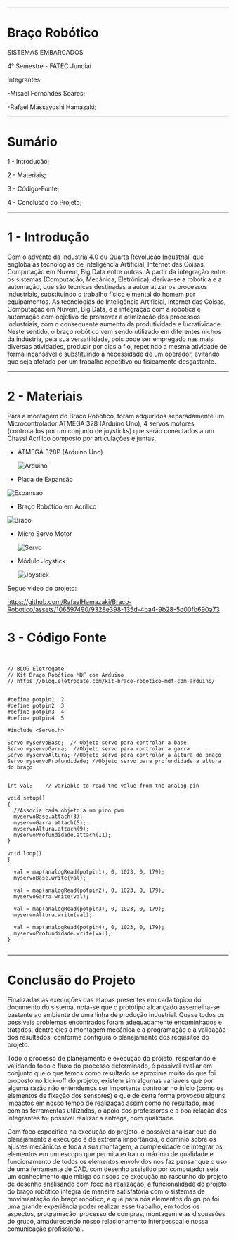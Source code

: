 ----

# Braço Robótico


SISTEMAS EMBARCADOS

4° Semestre - FATEC Jundiaí

Integrantes:


-Misael Fernandes Soares;


-Rafael Massayoshi Hamazaki;


----

# Sumário

1 - Introdução;

2 - Materiais;

3 - Código-Fonte;

4 - Conclusão do Projeto;




----


# 1 - Introdução


Com o advento da Industria 4.0 ou Quarta Revolução Industrial, que engloba as tecnologias de Inteligência Artificial, Internet das Coisas, Computação em Nuvem, Big Data entre outras. A partir da integração entre os sistemas (Computação, Mecânica, Eletrônica), deriva-se a robótica e a automação, que são técnicas destinadas a automatizar os processos industriais, substituindo o trabalho físico e mental do homem por equipamentos.
As tecnologias de Inteligência Artificial, Internet das Coisas, Computação em Nuvem, Big Data, e a integração com a robótica e automação com objetivo de promover a otimização dos processos industriais, com o consequente aumento da produtividade e lucratividade.
Neste sentido, o braço robótico vem sendo utilizado em diferentes nichos da indústria, pela sua versatilidade, pois pode ser empregado nas mais diversas atividades, produzir por dias a fio, repetindo a mesma atividade de forma incansável e substituindo a necessidade de um operador, evitando que seja afetado por um trabalho repetitivo ou fisicamente desgastante.


----

# 2 - Materiais


Para a montagem do Braço Robótico, foram adquiridos separadamente um Microcontrolador ATMEGA 328 (Arduino Uno), 4 servos motores (controlados por um conjunto de joysticks) que serão conectados a um Chassi Acrílico composto por articulações e juntas.

+ ATMEGA 328P (Arduino Uno)

  ![Arduino](https://github.com/RafaelHamazaki/Braco-Robotico/assets/106597490/3bb7b7a5-014b-4812-89ea-e05c1ad8e5fa)

+ Placa de Expansão

![Expansao](https://github.com/RafaelHamazaki/Braco-Robotico/assets/106597490/1cedfb5a-f993-48ee-ae46-578f30647a39)

+ Braço Robótico em Acrílico

![Braco](https://github.com/RafaelHamazaki/Braco-Robotico/assets/106597490/e2f94ec3-2537-4035-b3c3-410825baaa90)


+ Micro Servo Motor

  ![Servo](https://github.com/RafaelHamazaki/Braco-Robotico/assets/106597490/0b00882a-036b-47f5-8c51-687d838b780c)


+ Módulo Joystick

  ![Joystick](https://github.com/RafaelHamazaki/Braco-Robotico/assets/106597490/7a0cf3cb-a50a-4358-a87b-44515d2c282f)
  


Segue video do projeto:

https://github.com/RafaelHamazaki/Braco-Robotico/assets/106597490/9328e398-135d-4ba4-9b28-5d00fb690a73

  
# 3 - Código Fonte

```


// BLOG Eletrogate
// Kit Braço Robótico MDF com Arduino
// https://blog.eletrogate.com/kit-braco-robotico-mdf-com-arduino/
 
 
#define potpin1  2
#define potpin2  3
#define potpin3  4
#define potpin4  5
 
#include <Servo.h>
 
Servo myservoBase;  // Objeto servo para controlar a base
Servo myservoGarra;  //Objeto servo para controlar a garra
Servo myservoAltura; //Objeto servo para controlar a altura do braço
Servo myservoProfundidade; //Objeto servo para profundidade a altura do braço
 
 
int val;    // variable to read the value from the analog pin
 
void setup()
{
  //Associa cada objeto a um pino pwm
  myservoBase.attach(3);
  myservoGarra.attach(5);
  myservoAltura.attach(9);
  myservoProfundidade.attach(11);
}
 
void loop()
{
 
  val = map(analogRead(potpin1), 0, 1023, 0, 179);
  myservoBase.write(val);
 
  val = map(analogRead(potpin2), 0, 1023, 0, 179);
  myservoGarra.write(val);
 
  val = map(analogRead(potpin3), 0, 1023, 0, 179);
  myservoAltura.write(val);
 
  val = map(analogRead(potpin4), 0, 1023, 0, 179);
  myservoProfundidade.write(val);
}


```


----


# Conclusão do Projeto

Finalizadas as execuções das etapas presentes em cada tópico do documento do sistema, nota-se que o protótipo alcançado assemelha-se bastante ao ambiente de uma linha de produção industrial. Quase todos os possíveis problemas encontrados foram adequadamente encaminhados e tratados, dentre eles a montagem mecânica e a programação e a validação dos resultados, conforme configura o planejamento dos requisitos do projeto.


Todo o processo de planejamento e execução do projeto, respeitando e validando todo o fluxo do processo determinado, é possível avaliar em conjunto que o que temos como resultado se aproxima muito do que foi proposto no kick-off do projeto, existem sim algumas variáveis que por alguma razão não entendemos ser importante controlar no início (como os elementos de fixação dos sensores) e que de certa forma provocou alguns impactos em nosso tempo de realização assim como no resultado, mas com as ferramentas utilizadas, o apoio dos professores e a boa relação dos integrantes foi possível realizar a entrega, com qualidade.


Com foco especifico na execução do projeto, é possível analisar que do planejamento a execução é de extrema importância, o domínio sobre os ajustes mecânicos e toda a sua montagem, a complexidade de integrar os elementos em um escopo que permita extrair o máximo de qualidade e funcionamento de todos os elementos envolvidos nos faz pensar que o uso de uma ferramenta de CAD, com desenho assistido por computador seja um conhecimento que mitiga os riscos de execução no rascunho do projeto de desenho analisando com foco na realização, a funcionalidade do projeto do braço robótico integra de maneira satisfatória com o sistemas de movimentação do braço robótico, e que para nós elementos do grupo foi uma grande experiência poder realizar esse trabalho, em todos os aspectos, programação, processo de compras, montagem e as discussões do grupo, amadurecendo nosso relacionamento interpessoal e nossa comunicação profissional.
